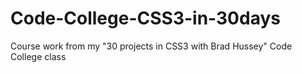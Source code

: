 # Code-College-CSS3-in-30days
Course work from my "30 projects in CSS3 with Brad Hussey" Code College class
